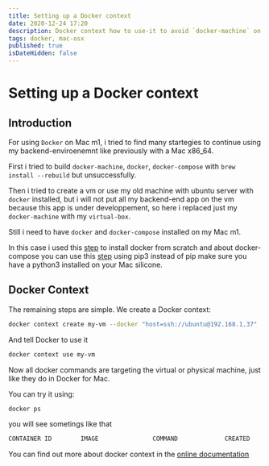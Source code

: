 ```yaml
---
title: Setting up a Docker context
date: 2020-12-24 17:20
description: Docker context how to use-it to avoid `docker-machine` on Mac scilicone.
tags: docker, mac-osx
published: true
isDateHidden: false
---
```

# Setting up a Docker context

## Introduction

For using `Docker` on Mac m1, i tried to find many startegies to continue using my backend-enviroenemnt like previously with a Mac x86_64.

First i tried to build `docker-machine`, `docker`, `docker-compose` with `brew install --rebuild` but unsuccessfully.

Then i tried to create a vm or use my old machine with ubuntu server with `docker` installed, but i will not put all my backend-end app on the vm because this app is under developpement, so here i replaced just my `docker-machine` with my `virtual-box`.

Still i need to have `docker` and `docker-compose` installed on my Mac m1. 

In this case i used this [step](https://docs.docker.com/engine/install/binaries/) to install docker from scratch and about docker-compose you can use this [step](https://github.com/docker/compose#using-pip) using pip3 instead of pip make sure you have a python3 installed on your Mac silicone.

## Docker Context

The remaining steps are simple. We create a Docker context:

```bash
docker context create my-vm --docker "host=ssh://ubuntu@192.168.1.37"
```

And tell Docker to use it

```bash
docker context use my-vm
```

Now all docker commands are targeting the virtual or physical machine, just like they do in Docker for Mac.


You can try it using:

```bash
docker ps
```

you will see sometings like that

```bash
CONTAINER ID        IMAGE               COMMAND             CREATED             STATUS              PORTS               NAMES
```

You can find out more about docker context in the [online documentation](https://docs.docker.com/engine/context/working-with-contexts/)
